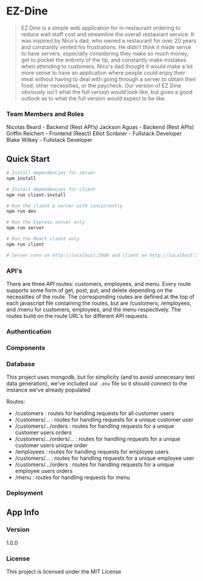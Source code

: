 # EZ-Dine

> EZ Dine is a simple web application for in-restaurant ordering to reduce wait staff cost and streamline the overall restaurant service. It was inspired by Nico's dad, who owned a restaurant for over 20 years and constantly vented his frustrations. He didn't think it made sense to have servers, especially considering they make so much money, get to pocket the entirety of the tip, and constantly make mistakes when attending to customers. Nico's dad thought it would make a lot more sense to have an application where people could enjoy their meal without having to deal with going through a server to obtain their food, other necessities, or the paycheck. Our version of EZ Dine obviously isn't what the full version would look like, but gives a good outlook as to what the full version would expect to be like.

### Team Members and Roles
Nicolas Beard - Backend (Rest API’s)
Jackson Aguas - Backend (Rest APIs)
Griffin Reichert - Frontend (React)
Elliot Scribner - Fullstack Developer 
Blake Wilkey - Fullstack Developer

## Quick Start

``` bash
# Install dependencies for server
npm install

# Install dependencies for client
npm run client-install

# Run the client & server with concurrently
npm run dev

# Run the Express server only
npm run server

# Run the React client only
npm run client

# Server runs on http://localhost:5000 and client on http://localhost:3000
```

### API's
There are three API routes: customers, employees, and menu. Every route supports some form of get, post, put, and delete depending on the necessities of the route. The corresponding routes are defined at the top of each javascript file containing the routes, but are /customers, /employees, and /menu for customers, employees, and the menu respectively. The routes build on the route URL's for different API requests.

### Authentication

### Components

### Database
This project uses mongodb, but for simplicity (and to avoid unnecesary test data generation), we've included our `.env` file so it should connect to the instance we've already populated

Routes:
- /customers :  routes for handling requests for all customer users
- /customers/... :  routes for handling requests for a unique customer user
- /customers/.../orders :  routes for handling requests for a unique customer users orders
- /customers/.../orders/... :  routes for handling requests for a unique customer users unique order
- /employees   :  routes for handling requests for employee users
- /customers/...  :  routes for handling requests for a unique employee user
- /customers/.../orders :  routes for handling requests for a unique employee users orders
- /menu  :  routes for handling requests for menu

### Deployment


## App Info
### Version

1.0.0

### License

This project is licensed under the MIT License

